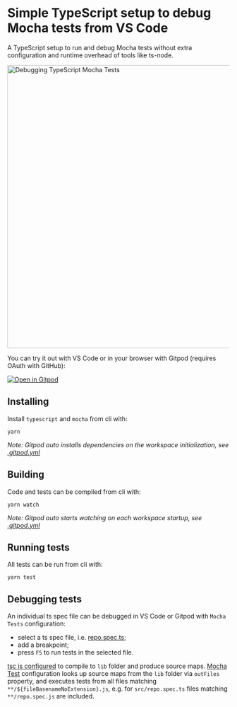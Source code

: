# Simple TypeScript setup to debug Mocha tests from VS Code

A TypeScript setup to run and debug Mocha tests without extra configuration and runtime overhead of tools like ts-node.

<img alt="Debugging TypeScript Mocha Tests" src="https://user-images.githubusercontent.com/3082655/50573829-99274f80-0ddb-11e9-9c70-b88520888678.gif" height="640" />

You can try it out with VS Code or in your browser with Gitpod (requires OAuth with GitHub):

[![Open in Gitpod](https://gitpod.io/button/open-in-gitpod.svg)](https://gitpod.io#https://github.com/akosyakov/ts-mocha-debugging)

## Installing

Install `typescript` and `mocha` from cli with:

    yarn

*Note: Gitpod auto installs dependencies on the workspace initialization, see [.gitpod.yml](.gitpod.yml)*

## Building

Code and tests can be compiled from cli with:

    yarn watch

*Note: Gitpod auto starts watching on each workspace startup, see [.gitpod.yml](.gitpod.yml)*

## Running tests

All tests can be run from cli with:

    yarn test

## Debugging tests

An individual ts spec file can be debugged in VS Code or Gitpod with `Mocha Tests` configuration:
- select a ts spec file, i.e. [repo.spec.ts](src/repo.spec.ts);
- add a breakpoint;
- press `F5` to run tests in the selected file.

[tsc is configured](tsconfig.json) to compile to `lib` folder and produce source maps.
[Mocha Test](.vscode/launch.json) configuration looks up source maps from the `lib` folder via `outFiles` property,
and executes tests from all files matching `**/${fileBasenameNoExtension}.js`,
e.g. for `src/repo.spec.ts` files matching `**/repo.spec.js` are included.

